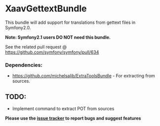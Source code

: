# XaavGettextBundle #

This bundle will add support for translations from gettext files in Symfony2.0. 

__Note: Symfony2.1 users DO NOT need this bundle.__

See the related pull request @ https://github.com/symfony/symfony/pull/634

### Dependencies: ###

* https://github.com/michelsalib/ExtraToolsBundle - For extracting from sources.

## TODO: ##

* Implement command to extract POT from sources


__Please use the [issue tracker][1] to report bugs and suggest features__

[1]: https://github.com/xaav/GettextBundle/issues